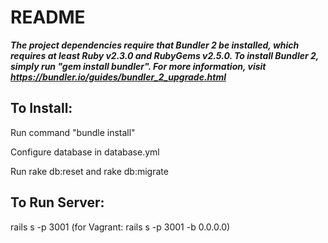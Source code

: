 # README

***The project dependencies require that Bundler 2 be installed, which requires at least Ruby v2.3.0 and RubyGems v2.5.0.
To install Bundler 2, simply run "gem install bundler". For more information, visit https://bundler.io/guides/bundler_2_upgrade.html***

## To Install:

Run command "bundle install"

Configure database in database.yml

Run rake db:reset and rake db:migrate

## To Run Server:

rails s -p 3001 (for Vagrant: rails s -p 3001 -b 0.0.0.0)


